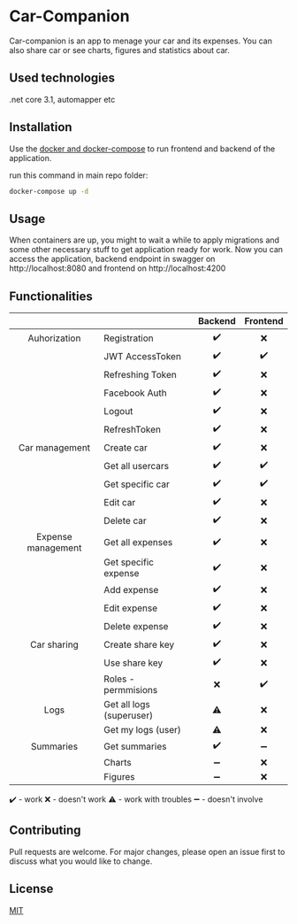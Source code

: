 # Car-Companion

Car-companion is an app to menage your car and its expenses. You can also share car or see charts, figures and statistics about car. 

## Used technologies 
.net core 3.1, automapper etc

## Installation

Use the [docker and docker-compose](https://www.docker.com/) to run frontend and backend of the application.

run this command in main repo folder:
```bash
docker-compose up -d
```

## Usage

When containers are up, you might to wait a while to apply migrations and some other necessary stuff to get application ready for work.
Now you can access the application, backend endpoint in swagger on http://localhost:8080 and frontend on http://localhost:4200

## Functionalities

|                     |                          | Backend        | Frontend       |
|     :---:           |     :---                 |     :---:      | :---:          |
| Auhorization        | Registration             | ✔️             | ❌            |
|                     | JWT AccessToken          | ✔️             | ✔️            |
|                     | Refreshing Token         | ✔️             | ❌            |
|                     | Facebook Auth            | ✔️             | ❌            |
|                     | Logout                   | ✔️             | ❌            |
|                     | RefreshToken             | ✔️             | ❌            |
| Car management      | Create car               | ✔️             | ❌            |
|                     | Get all usercars         | ✔️             | ✔️            |
|                     | Get specific car         | ✔️             | ✔️            |
|                     | Edit car                 | ✔️             | ❌            |
|                     | Delete car               | ✔️             | ❌            |
| Expense management  | Get all expenses         | ✔️             | ❌            |
|                     | Get specific expense     | ✔️             | ❌            |
|                     | Add expense              | ✔️             | ❌            |
|                     | Edit expense             | ✔️             | ❌            |
|                     | Delete expense           | ✔️             | ❌            |
| Car sharing         | Create share key         | ✔️             | ❌            |
|                     | Use share key            | ✔️             | ❌            |
|                     | Roles - permmisions      | ❌             | ✔️            |
| Logs                | Get all logs (superuser) | ⚠️             | ❌            |
|                     | Get my logs (user)       | ⚠️             | ❌            |
| Summaries           | Get summaries            | ✔️             | ➖            |
|                     | Charts                   | ➖             | ❌            |
|                     | Figures                  | ➖             | ❌            |

✔️ - work 
❌ - doesn't work 
⚠️ - work with troubles 
➖ - doesn't involve 

## Contributing
Pull requests are welcome. For major changes, please open an issue first to discuss what you would like to change.

## License
[MIT](https://choosealicense.com/licenses/mit/)
